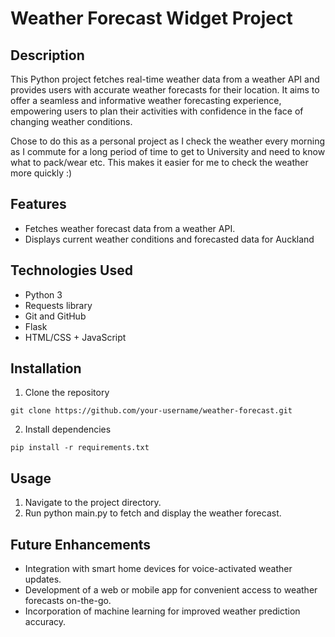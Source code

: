 # Weather Forecast Widget Project

## Description
This Python project fetches real-time weather data from a weather API and provides users with accurate weather forecasts for their location. It aims to offer a seamless and informative weather forecasting experience, empowering users to plan their activities with confidence in the face of changing weather conditions. 

Chose to do this as a personal project as I check the weather every morning as I commute for a long period of time to get to University and need to know what to pack/wear etc. This makes it easier for me to check the weather more quickly :)

## Features
- Fetches weather forecast data from a weather API.
- Displays current weather conditions and forecasted data for Auckland

## Technologies Used
- Python 3
- Requests library
- Git and GitHub
- Flask
- HTML/CSS + JavaScript

## Installation
1. Clone the repository
```
git clone https://github.com/your-username/weather-forecast.git
```
2. Install dependencies
```
pip install -r requirements.txt
```

## Usage
1. Navigate to the project directory.
2. Run python main.py to fetch and display the weather forecast.

## Future Enhancements
- Integration with smart home devices for voice-activated weather updates.
- Development of a web or mobile app for convenient access to weather forecasts on-the-go.
- Incorporation of machine learning for improved weather prediction accuracy.

